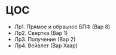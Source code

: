 # ЦОС

- Лр1. Прямое и обраьное БПФ (Вар 8)
- Лр2. Свертка (Вар 1)
- Лр3. Получение (Вар 2)
- Лр4. Вейвлет (Вар Хаар)
